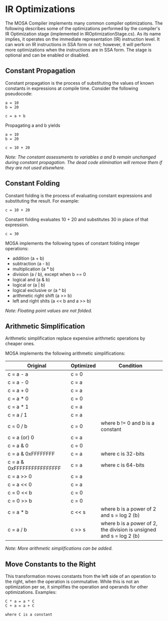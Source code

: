 # IR Optimizations

The MOSA Compiler implements many common compiler optimizations. The following describes some of the optimizations performed by the compiler's IR Optimization stage (implemented in IROptimizationStage.cs). As its name implies, it operates on the immediate representation (IR) instruction level. It can work on IR instructions in SSA form or not; however, it will perform more optimizations when the instructions are in SSA form. The stage is optional and can be enabled or disabled.

## Constant Propagation

Constant propagation is the process of substituting the values of known constants in expressions at compile time. Consider the following pseudocode:

````
a = 10
b = 20

c = a + b
````
Propagating a and b yields

````
a = 10
b = 20

c = 10 + 20
````
_Note: The constant assessments to variables a and b remain unchanged during constant propagation. The dead code elimination will remove them if they are not used elsewhere._

## Constant Folding

Constant folding is the process of evaluating constant expressions and substituting the result. For example:

````
c = 10 + 20
````
Constant folding evaluates 10 + 20 and substitutes 30 in place of that expression.
````
c = 30
````

MOSA implements the following types of constant folding integer operations: 
* 	addition (a + b)
* 	subtraction (a - b)
* 	multiplication (a * b)
* 	division (a / b), except when b == 0
* 	logical and (a & b)
* 	logical or (a | b)
* 	logical exclusive or (a ^ b)
* 	arithmetic right shift (a >> b)
* 	left and right shits (a << b and a >> b)

_Note: Floating point values are not folded._

## Arithmetic Simplification 

Arithmetic simplification replace expensive arithmetic operations by cheaper ones. 

MOSA implements the following arithmetic simplifications:

Original | Optimized | Condition
---------|-----------|-----------
c = a - a | c = 0
c = a - 0 | c = a
c = a + 0 | c = a
c = a * 0 | c = 0
c = a * 1 | c = a
c = a / 1 | c = a
c = 0 / b | c = 0 | where b != 0 and b is a constant
c = a (or)  0 | c = a
c = a & 0 | c = 0
c = a & 0xFFFFFFFF | c = a | where c is 32-bits
c = a & 0xFFFFFFFFFFFFFFFF | c = a | where c is 64-bits
c = a >> 0 | c = a
c = a << 0 | c = a
c = 0 << b | c = 0
c = 0 >> b | c = 0
c = a * b | c << s | where b is a power of 2 and s = log 2 (b)
c = a / b | c >> s | where b is a power of 2, the division is unsigned and s = log 2 (b)

_Note: More arithmetic simplifications can be added._

## Move Constants to the Right

This transformation moves constants from the left side of an operation to the right, when the operation is commutative. While this is not an optimization per se, it simplifies the operation and operands for other optimizations. Examples:

````
C * a = a * C 
C + a = a + C

where C is a constant
````
